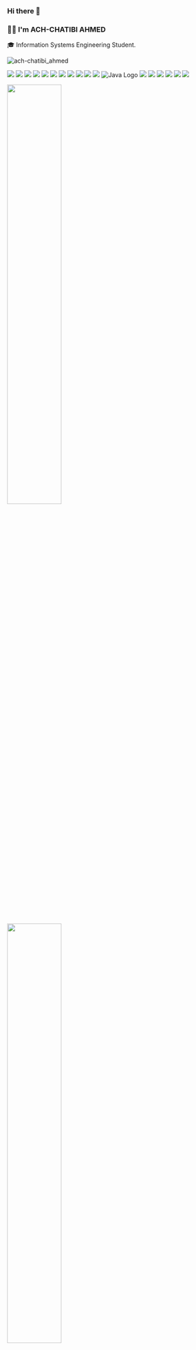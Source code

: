### Hi there 👋

<!--
**ASQUAREBIBLIO/ASQUAREBIBLIO** is a ✨ _special_ ✨ repository because its `README.md` (this file) appears on your GitHub profile.

Here are some ideas to get you started:

- 🔭 I’m currently working on ...
- 🌱 I’m currently learning ...
- 👯 I’m looking to collaborate on ...
- 🤔 I’m looking for help with ...
- 💬 Ask me about ...
- 📫 How to reach me: ...
- 😄 Pronouns: ...
- ⚡ Fun fact: ...
-->

### 👨‍💻 I'm ACH-CHATIBI AHMED 

🎓 Information Systems Engineering Student.
<p align="left"> <img src="https://komarev.com/ghpvc/?username=ASQUAREBIBLIO&label=Profile%20views&color=blue&style=flat" alt="ach-chatibi_ahmed" /> </p>


<p>
  <img src="https://img.shields.io/badge/HTML5-E34F26?style=for-the-badge&logo=html5&logoColor=white" />
  <img src="https://img.shields.io/badge/CSS3-1572B6?style=for-the-badge&logo=css3&logoColor=white" />
  <img src="https://img.shields.io/badge/Sass-c69?style=for-the-badge&logo=sass&logoColor=white" />
  <img src="https://img.shields.io/badge/Bootstrap-712cf9?style=for-the-badge&logo=bootstrap&logoColor=white" />
  <img src="https://img.shields.io/badge/TailwindCSS-skyblue?style=for-the-badge&logo=tailwindcss&logoColor=white" />
  <img src="https://img.shields.io/badge/JavaScript-323330?style=for-the-badge&logo=javascript&logoColor=F7DF1E" />
  <img src="https://img.shields.io/badge/TypeScript-007ACC?style=for-the-badge&logo=typescript&logoColor=white" />
  <img src="https://img.shields.io/badge/React-087ea4?style=for-the-badge&logo=react&logoColor=white" />
  <img src="https://img.shields.io/badge/React Native - Expo-141414?style=for-the-badge&logo=expo&logoColor=white" />
  <img src="https://img.shields.io/badge/Next.js-black?style=for-the-badge&logo=next.js&logoColor=white" />
  <img src="https://img.shields.io/badge/Angular-42a5f5?style=for-the-badge&logo=angular&logoColor=red" />
  <img src="https://img.shields.io/badge/Java-ED8B00?style=for-the-badge&logo=oracle&logoColor=white" alt="Java Logo" />
  <img src="https://img.shields.io/badge/Spring Boot-6db33f;?style=for-the-badge&logo=spring&logoColor=white" />
  <img src="https://img.shields.io/badge/PHP-777BB4?style=for-the-badge&logo=php&logoColor=white" />
  <img src="https://img.shields.io/badge/Laravel-F9322C?style=for-the-badge&logo=laravel&logoColor=white" />
  <img src="https://img.shields.io/badge/MySQL-e97b00?style=for-the-badge&logo=mysql&logoColor=white" />
  <img src="https://img.shields.io/badge/UML-darkblue?style=for-the-badge&logo=uml&logoColor=white" />
   <img src="https://img.shields.io/badge/Git-f14e32?style=for-the-badge&logo=git&logoColor=white" />
</p>

<p align="left">
  <img height="50%" width="auto" src ="https://github-readme-stats.vercel.app/api?username=ASQUAREBIBLIO&show_icons=true&count_private=true&theme=light&hide_border=true&hide=issues,contribs&bg_color=00000000">
  <img height="50%" width="auto" src ="https://github-readme-stats.vercel.app/api/top-langs/?username=ASQUAREBIBLIO&layout=compact&hide_border=true&theme=light&bg_color=00000000&langs_count=6&hide=jupyter%20notebook,tex,css,php">
 
 </p>

### 📫 How to reach me

<p align="left">
    <a href="mailto:achchatibiahmed07@gmail.com" target="_blank">
      <img src="https://img.shields.io/badge/-red?style=for-the-badge&logo=gmail&logoColor=f5f5f5" alt="gmail" />
    </a>
    <a href="https://wa.me/212654978514" target="_blank">
      <img src="https://img.shields.io/badge/-green?style=for-the-badge&logo=whatsapp&logoColor=f5f5f5" alt="whatsapp" />
    </a>
</p>
  

